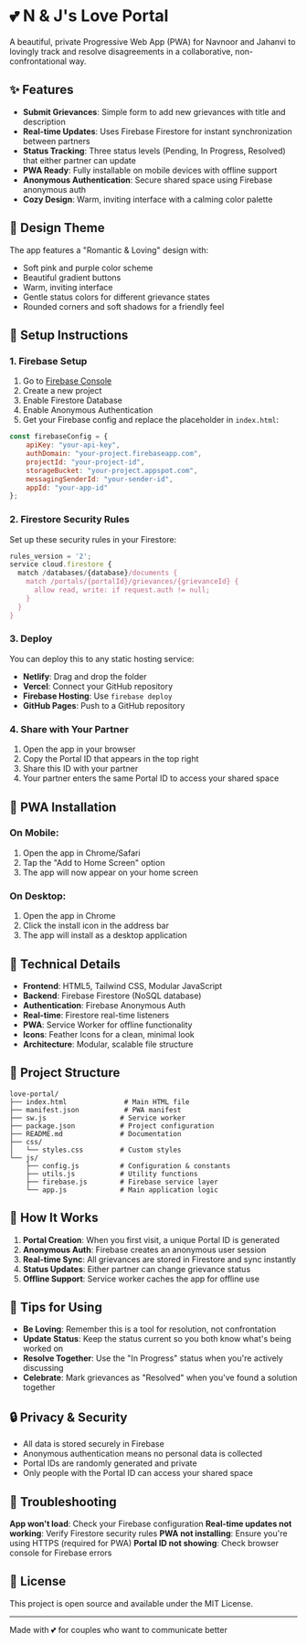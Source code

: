 # 💕 N & J's Love Portal

A beautiful, private Progressive Web App (PWA) for Navnoor and Jahanvi to lovingly track and resolve disagreements in a collaborative, non-confrontational way.

## ✨ Features

- **Submit Grievances**: Simple form to add new grievances with title and description
- **Real-time Updates**: Uses Firebase Firestore for instant synchronization between partners
- **Status Tracking**: Three status levels (Pending, In Progress, Resolved) that either partner can update
- **PWA Ready**: Fully installable on mobile devices with offline support
- **Anonymous Authentication**: Secure shared space using Firebase anonymous auth
- **Cozy Design**: Warm, inviting interface with a calming color palette

## 🎨 Design Theme

The app features a "Romantic & Loving" design with:
- Soft pink and purple color scheme
- Beautiful gradient buttons
- Warm, inviting interface
- Gentle status colors for different grievance states
- Rounded corners and soft shadows for a friendly feel

## 🚀 Setup Instructions

### 1. Firebase Setup

1. Go to [Firebase Console](https://console.firebase.google.com/)
2. Create a new project
3. Enable Firestore Database
4. Enable Anonymous Authentication
5. Get your Firebase config and replace the placeholder in `index.html`:

```javascript
const firebaseConfig = {
    apiKey: "your-api-key",
    authDomain: "your-project.firebaseapp.com",
    projectId: "your-project-id",
    storageBucket: "your-project.appspot.com",
    messagingSenderId: "your-sender-id",
    appId: "your-app-id"
};
```

### 2. Firestore Security Rules

Set up these security rules in your Firestore:

```javascript
rules_version = '2';
service cloud.firestore {
  match /databases/{database}/documents {
    match /portals/{portalId}/grievances/{grievanceId} {
      allow read, write: if request.auth != null;
    }
  }
}
```

### 3. Deploy

You can deploy this to any static hosting service:

- **Netlify**: Drag and drop the folder
- **Vercel**: Connect your GitHub repository
- **Firebase Hosting**: Use `firebase deploy`
- **GitHub Pages**: Push to a GitHub repository

### 4. Share with Your Partner

1. Open the app in your browser
2. Copy the Portal ID that appears in the top right
3. Share this ID with your partner
4. Your partner enters the same Portal ID to access your shared space

## 📱 PWA Installation

### On Mobile:
1. Open the app in Chrome/Safari
2. Tap the "Add to Home Screen" option
3. The app will now appear on your home screen

### On Desktop:
1. Open the app in Chrome
2. Click the install icon in the address bar
3. The app will install as a desktop application

## 🔧 Technical Details

- **Frontend**: HTML5, Tailwind CSS, Modular JavaScript
- **Backend**: Firebase Firestore (NoSQL database)
- **Authentication**: Firebase Anonymous Auth
- **Real-time**: Firestore real-time listeners
- **PWA**: Service Worker for offline functionality
- **Icons**: Feather Icons for a clean, minimal look
- **Architecture**: Modular, scalable file structure

## 📁 Project Structure

```
love-portal/
├── index.html              # Main HTML file
├── manifest.json           # PWA manifest
├── sw.js                  # Service worker
├── package.json           # Project configuration
├── README.md              # Documentation
├── css/
│   └── styles.css         # Custom styles
└── js/
    ├── config.js          # Configuration & constants
    ├── utils.js           # Utility functions
    ├── firebase.js        # Firebase service layer
    └── app.js             # Main application logic
```

## 🎯 How It Works

1. **Portal Creation**: When you first visit, a unique Portal ID is generated
2. **Anonymous Auth**: Firebase creates an anonymous user session
3. **Real-time Sync**: All grievances are stored in Firestore and sync instantly
4. **Status Updates**: Either partner can change grievance status
5. **Offline Support**: Service worker caches the app for offline use

## 💝 Tips for Using

- **Be Loving**: Remember this is a tool for resolution, not confrontation
- **Update Status**: Keep the status current so you both know what's being worked on
- **Resolve Together**: Use the "In Progress" status when you're actively discussing
- **Celebrate**: Mark grievances as "Resolved" when you've found a solution together

## 🔒 Privacy & Security

- All data is stored securely in Firebase
- Anonymous authentication means no personal data is collected
- Portal IDs are randomly generated and private
- Only people with the Portal ID can access your shared space

## 🐛 Troubleshooting

**App won't load**: Check your Firebase configuration
**Real-time updates not working**: Verify Firestore security rules
**PWA not installing**: Ensure you're using HTTPS (required for PWA)
**Portal ID not showing**: Check browser console for Firebase errors

## 📄 License

This project is open source and available under the MIT License.

---

Made with 💕 for couples who want to communicate better 